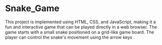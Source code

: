 # Snake_Game
 This project is implemented using HTML, CSS, and JavaScript, making it a fun and interactive game that can be played directly in a web browser.  The game starts with a small snake positioned on a grid-like game board. The player can control the snake's movement using the arrow keys .
